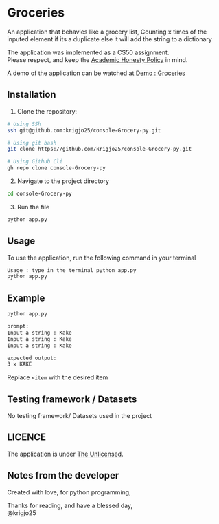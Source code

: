 # Groceries
An application that behavies like a grocery list,
Counting x times of the inputed element if its a
duplicate else it will add the string to a dictionary

The application was implemented as a CS50 assignment.<br>
Please respect, and keep the [Academic Honesty Policy](https://cs50.harvard.edu/x/2023/honesty/) in mind.

A demo of the application can be watched at [Demo : Groceries](https://cs50.harvard.edu/python/2022/psets/3/grocery/)


## Installation
1. Clone the repository:
```sh
# Using SSh 
ssh git@github.com:krigjo25/console-Grocery-py.git

# Using git bash
git clone https://github.com/krigjo25/console-Grocery-py.git

# Using Github Cli
gh repo clone console-Grocery-py
```

2. Navigate to the project directory
```sh
cd console-Grocery-py
```

3. Run the file
```sh
python app.py
```

##  Usage
To use the application, run the following command in your terminal

```sh
Usage : type in the terminal python app.py
python app.py
```

## Example
```sh
python app.py

prompt:
Input a string : Kake
Input a string : Kake
Input a string : Kake

expected output:
3 x KAKE
```
Replace `<item` with the desired item

##  Testing framework / Datasets
No testing framework/ Datasets used in the project

## LICENCE
The application is under [The Unlicensed](./LICENCE).

## Notes from the developer
Created with love, for python programming,

Thanks for reading, and have a blessed day,<br>
@krigjo25